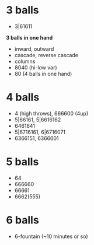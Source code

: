 # 3 balls

- 3|61611

**3 balls in one hand**  
- inward, outward
- cascade, reverse cascade
- columns
- 8040 (hi-low var)
- 80 (4 balls in one hand)

# 4 balls

- 4 (high throws), 666600 (4up)
- 5|66161, 5|6616162
- 6461641
- 5|6716161, 6|6716071
- 6366151, 6366601

# 5 balls

- 64
- 666660
- 66661
- 6662(555)

# 6 balls

- 6-fountain (~10 minutes or so)
